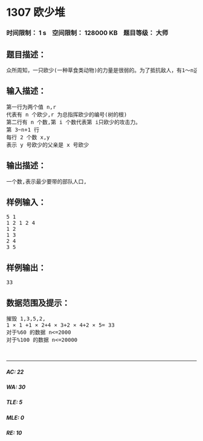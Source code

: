 # 1307 欧少堆   
### 时间限制： 1 s&nbsp;&nbsp;&nbsp;&nbsp;空间限制： 128000 KB&nbsp;&nbsp;&nbsp;&nbsp;题目等级： 大师  
## 题目描述：  

<pre>
众所周知，一只欧少(一种草食类动物)的力量是很弱的。为了抵抗敌人，有1～n这n只欧少组成了一棵树的形式。作为FFF团的一员，英勇的你决定率领部队与它们决一死战。你的部队每秒只能击败一只欧少，并且若你要击败某只欧少，必须先击败其树上的所有祖先。欧少当然是会反击的——每只欧少有一个攻击力，如果这1s它还活着，那么它就会对你们发起一次攻击(T_T)，打倒ai名队员。现在你想知道，你至少需要带多少名队员参加这项危险的任务。
</pre>
  
  
## 输入描述：  

<pre>
第一行为两个值 n,r  
代表有 n 个欧少,r 为总指挥欧少的编号(树的根)  
第二行有 n 个数,第 i 个数代表第 i只欧少的攻击力。  
第 3~n+1 行  
每行 2 个数 x,y  
表示 y 号欧少的父亲是 x 号欧少
</pre>
  
  
## 输出描述：  

<pre>
一个数,表示最少要带的部队人口,
</pre>
  
  
## 样例输入：  

<pre>
5 1  
1 2 1 2 4  
1 2  
1 3  
2 4  
3 5
</pre>
  
  
## 样例输出：  

<pre>
33
</pre>
  
  
## 数据范围及提示：  

<pre>
摧毁 1,3,5,2,  
1 × 1 +1 × 2+4 × 3+2 × 4+2 × 5= 33  
对于%60 的数据 n<=2000  
对于%100 的数据 n<=20000  
  

</pre>
  
  
***  

##### AC: 22  
##### WA: 30  
##### TLE: 5  
##### MLE: 0  
##### RE: 10  
